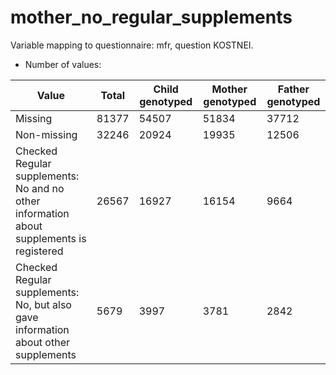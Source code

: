 # mother_no_regular_supplements
Variable mapping to questionnaire: mfr, question KOSTNEI.
- Number of values:

| Value | Total | Child genotyped | Mother genotyped | Father genotyped |
| ----- | ----- | --------------- | ---------------- | ---------------- |
| Missing | 81377 | 54507 | 51834 | 37712 |
| Non-missing | 32246 | 20924 | 19935 | 12506 |
| Checked Regular supplements: No and no other information about supplements is registered | 26567 | 16927 | 16154 |9664 |
| Checked Regular supplements: No, but also gave information about other supplements | 5679 | 3997 | 3781 |2842 |



